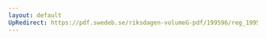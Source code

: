 ```yaml
---
layout: default
UpRedirect: https://pdf.swedeb.se/riksdagen-volumeG-pdf/199596/reg_199596_BoU/reg_199596_BoU_0012.pdf
---
```


